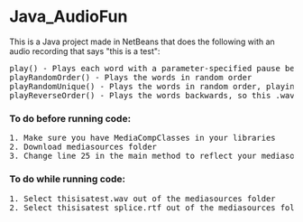 # Java_AudioFun

This is a Java project made in NetBeans that does the following with an audio recording that says "this is a test":
<pre>
play() - Plays each word with a parameter-specified pause between each word
playRandomOrder() - Plays the words in random order
playRandomUnique() - Plays the words in random order, playing each word only once
playReverseOrder() - Plays the words backwards, so this .wav file will say "test a is this"
</pre>  

### To do before running code:
<pre>
1. Make sure you have MediaCompClasses in your libraries
2. Download mediasources folder
3. Change line 25 in the main method to reflect your mediasources folder location
</pre>
### To do while running code:
<pre>
1. Select thisisatest.wav out of the mediasources folder
2. Select thisisatest_splice.rtf out of the mediasources folder
</pre>
